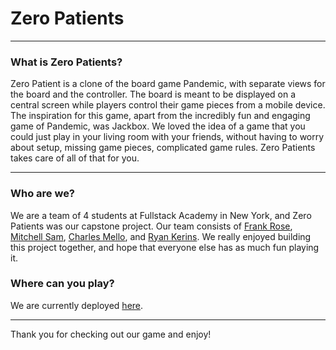 # Zero Patients

---

### What is Zero Patients?

Zero Patient is a clone of the board game Pandemic, with separate views for the board and the controller. The board is meant to be displayed on a central screen while players control their game pieces from a mobile device. The inspiration for this game, apart from the incredibly fun and engaging game of Pandemic, was Jackbox. We loved the idea of a game that you could just play in your living room with your friends, without having to worry about setup, missing game pieces, complicated game rules. Zero Patients takes care of all of that for you.

---

### Who are we?

We are a team of 4 students at Fullstack Academy in New York, and Zero Patients was our capstone project. Our team consists of [Frank Rose](https://github.com/FrankRose), [Mitchell Sam](https://github.com/MitchellSam), [Charles Mello](https://github.com/willy-mello), and [Ryan Kerins](https://github.com/rkerins91). We really enjoyed building this project together, and hope that everyone else has as much fun playing it.

### Where can you play?

We are currently deployed [here](http://pandemic-clone.firebaseapp.com).

---

Thank you for checking out our game and enjoy!

